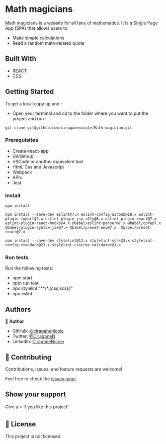 # Math magicians

Math magicians is a website for all fans of mathematics. It is a Single Page App (SPA) that allows users to:

- Make simple calculations 
- Read a random math-related quote

## Built With

- REACT
- CSS

## Getting Started


To get a local copy up and :

- Open your terminal and cd to the folder where you want to put the project and run :
 ```
 git clone git@github.com:ciraganenicole/Math-magician.git
 ```

### Prerequisites

- Create-react-app
- Git/Github
- VSCode or another equivalent tool
- Html, Css and Javascript
- Webpack
- APIs
- Jest

### Install

```
npm install
```
```
npm install --save-dev eslint@7.x eslint-config-airbnb@18.x eslint-plugin-import@2.x eslint-plugin-jsx-a11y@6.x eslint-plugin-react@7.x eslint-plugin-react-hooks@4.x @babel/eslint-parser@7.x @babel/core@7.x  @babel/plugin-syntax-jsx@7.x @babel/preset-env@7.x  @babel/preset-react@7.x
```
```
npm install --save-dev stylelint@13.x stylelint-scss@3.x stylelint-config-standard@21.x stylelint-csstree-validator@1.x
```

### Run tests

Run the following tests:

- npm start 
- npm run test
- npx stylelint "**/*.{css,scss}"
- npx eslint .

## Authors

👤 **Author**

- GitHub: [@ciraganenicole](https://github.com/ciraganenicole)
- Twitter: [@CiraganeN](https://twitter.com/CiraganeN)
- LinkedIn: [CiraganeNicole](https://linkedin.com/in/nicole-ciragane-19a3071bb)

## 🤝 Contributing

Contributions, issues, and feature requests are welcome!

Feel free to check the [issues page](../../issues/).

## Show your support

Give a ⭐️ if you like this project!

## 📝 License

This project is not licensed.

